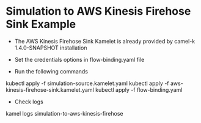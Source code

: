 # Simulation to AWS Kinesis Firehose Sink Example

- The AWS Kinesis Firehose Sink Kamelet is already provided by camel-k 1.4.0-SNAPSHOT installation

- Set the credentials options in flow-binding.yaml file

- Run the following commands

kubectl apply -f simulation-source.kamelet.yaml
kubectl apply -f aws-kinesis-firehose-sink.kamelet.yaml
kubectl apply -f flow-binding.yaml

- Check logs

kamel logs simulation-to-aws-kinesis-firehose
